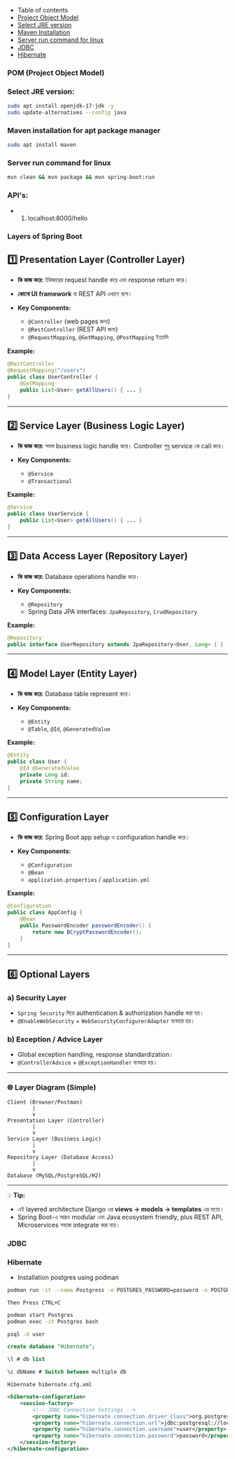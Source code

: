 - Table of contents
- [Project Object Model](#pom-project-object-model)
- [Select JRE version](#select-jre-version)
- [Maven Installation](#maven-installation-for-apt-package-manager)
- [Server run command for linux](#server-run-command-for-linux)
- [JDBC](#jdbc)
- [Hibernate](#hibernate)

### POM (Project Object Model)


### Select JRE version:

```bash
sudo apt install openjdk-17-jdk -y
sudo update-alternatives --config java
```

### Maven installation for apt package manager

```bash
sudo apt install maven
```

### Server run command for linux

```bash
mvn clean && mvn package && mvn spring-boot:run
```

### API's:
- 1. localhost:8000/hello

### Layers of Spring Boot

## 1️⃣ Presentation Layer (Controller Layer)

* **কি কাজ করে:**
  ইউজারের request handle করে এবং response return করে।
* **কোনো UI framework** বা REST API এখানে বসে।
* **Key Components:**

  * `@Controller` (web pages জন্য)
  * `@RestController` (REST API জন্য)
  * `@RequestMapping`, `@GetMapping`, `@PostMapping` ইত্যাদি

**Example:**

```java
@RestController
@RequestMapping("/users")
public class UserController {
    @GetMapping
    public List<User> getAllUsers() { ... }
}
```

---

## 2️⃣ Service Layer (Business Logic Layer)

* **কি কাজ করে:**
  সমস্ত business logic handle করে। Controller শুধু service কে call করে।
* **Key Components:**

  * `@Service`
  * `@Transactional`

**Example:**

```java
@Service
public class UserService {
    public List<User> getAllUsers() { ... }
}
```

---

## 3️⃣ Data Access Layer (Repository Layer)

* **কি কাজ করে:** Database operations handle করে।
* **Key Components:**

  * `@Repository`
  * Spring Data JPA interfaces: `JpaRepository`, `CrudRepository`

**Example:**

```java
@Repository
public interface UserRepository extends JpaRepository<User, Long> { }
```

---

## 4️⃣ Model Layer (Entity Layer)

* **কি কাজ করে:** Database table represent করে।
* **Key Components:**

  * `@Entity`
  * `@Table`, `@Id`, `@GeneratedValue`

**Example:**

```java
@Entity
public class User {
    @Id @GeneratedValue
    private Long id;
    private String name;
}
```

---

## 5️⃣ Configuration Layer

* **কি কাজ করে:** Spring Boot app setup ও configuration handle করে।
* **Key Components:**

  * `@Configuration`
  * `@Bean`
  * `application.properties` / `application.yml`

**Example:**

```java
@Configuration
public class AppConfig {
    @Bean
    public PasswordEncoder passwordEncoder() {
        return new BCryptPasswordEncoder();
    }
}
```

---

## 6️⃣ Optional Layers

### a) Security Layer

* `Spring Security` দিয়ে authentication & authorization handle করা হয়।
* `@EnableWebSecurity` + `WebSecurityConfigurerAdapter` ব্যবহার হয়।

### b) Exception / Advice Layer

* Global exception handling, response standardization।
* `@ControllerAdvice` + `@ExceptionHandler` ব্যবহার হয়।

---

### 🌐 Layer Diagram (Simple)

```
Client (Browser/Postman)
        |
        v
Presentation Layer (Controller)
        |
        v
Service Layer (Business Logic)
        |
        v
Repository Layer (Database Access)
        |
        v
Database (MySQL/PostgreSQL/H2)
```

---

💡 **Tip:**

* এই layered architecture Django এর **views → models → templates** এর মতো।
* Spring Boot-এ আরও modular এবং Java ecosystem friendly, plus REST API, Microservices সহজে integrate করা যায়।



### JDBC
### Hibernate
- Installation postgres using podman

```bash
podman run -it --name Postgress -e POSTGRES_PASSWORD=password -e POSTGRES_USER=user -p 5432:5432 postgres 
```
`Then Press CTRL+C`

```bash
podman start Postgres
podman exec -it Postgres bash
```

```bash
psql -U user
```

```sql
create database "Hibernate";
```

```sql
\l # db list
```

```sql
\c dbName # Switch between multiple db
```


`Hibernate hibernate.cfg.xml`

```xml
<hibernate-configuration>
    <session-factory>
        <!-- JDBC Connection Settings -->
        <property name="hibernate.connection.driver_class">org.postgresql.Driver</property>
        <property name="hibernate.connection.url">jdbc:postgresql://localhost:5432/HIBERNATE</property>
        <property name="hibernate.connection.username">user</property>
        <property name="hibernate.connection.password">password</property>
    </session-factory>
</hibernate-configuration>
```
